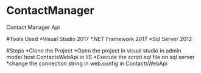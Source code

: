# ContactManager
Contact Manager Api

#Tools Used
*Visual Studio 2017
*.NET Framework 2017
*Sql Server 2012

#Steps
*Clone the Project
*Open the project in visual studio in admin mode/ host ContactsWebApi in IIS
*Execute the script.sql file on sql server
*change the connection string in web.config in ContactsWebApi

